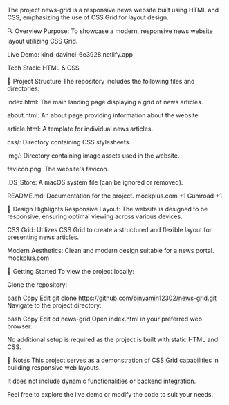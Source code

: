 The project news-grid is a responsive news website built using HTML and CSS, emphasizing the use of CSS Grid for layout design.

🔍 Overview
Purpose: To showcase a modern, responsive news website layout utilizing CSS Grid.

Live Demo: kind-davinci-6e3928.netlify.app

Tech Stack: HTML & CSS

🧱 Project Structure
The repository includes the following files and directories:

index.html: The main landing page displaying a grid of news articles.

about.html: An about page providing information about the website.

article.html: A template for individual news articles.

css/: Directory containing CSS stylesheets.

img/: Directory containing image assets used in the website.

favicon.png: The website's favicon.

.DS_Store: A macOS system file (can be ignored or removed).

README.md: Documentation for the project.
mockplus.com
+1
Gumroad
+1

🎨 Design Highlights
Responsive Layout: The website is designed to be responsive, ensuring optimal viewing across various devices.

CSS Grid: Utilizes CSS Grid to create a structured and flexible layout for presenting news articles.

Modern Aesthetics: Clean and modern design suitable for a news portal.
mockplus.com

🚀 Getting Started
To view the project locally:

Clone the repository:

bash
Copy
Edit
git clone https://github.com/binyamin12302/news-grid.git
Navigate to the project directory:

bash
Copy
Edit
cd news-grid
Open index.html in your preferred web browser.

No additional setup is required as the project is built with static HTML and CSS.

📌 Notes
This project serves as a demonstration of CSS Grid capabilities in building responsive web layouts.

It does not include dynamic functionalities or backend integration.

Feel free to explore the live demo or modify the code to suit your needs.
